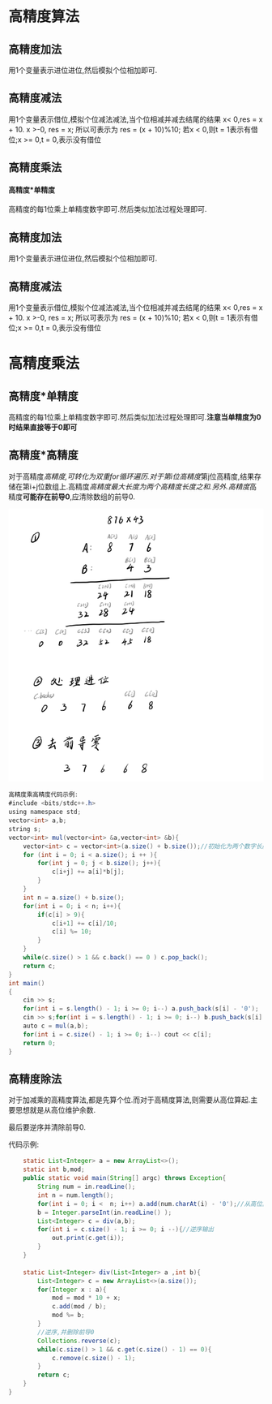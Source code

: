 # 高精度算法
## 高精度加法

用1个变量表示进位进位,然后模拟个位相加即可.

## 高精度减法

用1个变量表示借位,模拟个位减法减法,当个位相减并减去结尾的结果 x< 0,res = x + 10. x >-0, res = x; 所以可表示为 res = (x + 10)%10; 若x < 0,则t = 1表示有借位;x >= 0,t = 0,表示没有借位

## 高精度乘法

#### 高精度*单精度

高精度的每1位乘上单精度数字即可.然后类似加法过程处理即可.



## 高精度加法

用1个变量表示进位进位,然后模拟个位相加即可.

## 高精度减法

用1个变量表示借位,模拟个位减法减法,当个位相减并减去结尾的结果 x< 0,res = x + 10. x >-0, res = x; 所以可表示为 res = (x + 10)%10; 若x < 0,则t = 1表示有借位;x >= 0,t = 0,表示没有借位

# 高精度乘法

## 高精度*单精度

高精度的每1位乘上单精度数字即可.然后类似加法过程处理即可.**注意当单精度为0时结果直接等于0即可**

## 高精度*高精度

对于高精度*高精度,可转化为双重for循环遍历.对于第i位高精度*第j位高精度,结果存储在第i+j位数组上.高精度*高精度最大长度为两个高精度长度之和.另外.高精度*高精度**可能存在前导0**,应清除数组的前导0.

![image-20240816195801598](高精度.assets/image-20240816195801598.png)

```java
高精度乘高精度代码示例:
#include <bits/stdc++.h>
using namespace std;
vector<int> a,b;
string s;
vector<int> mul(vector<int> &a,vector<int> &b){
    vector<int> c = vector<int>(a.size() + b.size());//初始化为两个数字长度
    for (int i = 0; i < a.size(); i ++ ){
        for(int j = 0; j < b.size(); j++){
            c[i+j] += a[i]*b[j];
        }
    }
    int n = a.size() + b.size();
    for(int i = 0; i < n; i++){
        if(c[i] > 9){
            c[i+1] += c[i]/10;
            c[i] %= 10;
        }
    }
    while(c.size() > 1 && c.back() == 0 ) c.pop_back();
    return c;
}
int main()
{
    cin >> s;
    for(int i = s.length() - 1; i >= 0; i--) a.push_back(s[i] - '0');
    cin >> s;for(int i = s.length() - 1; i >= 0; i--) b.push_back(s[i] - '0');
    auto c = mul(a,b);
    for(int i = c.size() - 1; i >= 0; i--) cout << c[i];
    return 0;
}
```





## 高精度除法

对于加减乘的高精度算法,都是先算个位.而对于高精度算法,则需要从高位算起.主要思想就是从高位维护余数.

最后要逆序并清除前导0.

代码示例:

```java
	static List<Integer> a = new ArrayList<>();
    static int b,mod;
    public static void main(String[] argc) throws Exception{
        String num = in.readLine();
        int n = num.length();
        for(int i = 0; i <  n; i++) a.add(num.charAt(i) - '0');//从高位算起:正序添加
        b = Integer.parseInt(in.readLine() );
        List<Integer> c = div(a,b);
        for(int i = c.size() - 1; i >= 0; i --){//逆序输出
            out.print(c.get(i));
        }
    }
    
    static List<Integer> div(List<Integer> a ,int b){
        List<Integer> c = new ArrayList<>(a.size());
        for(Integer x : a){
            mod = mod * 10 + x;
            c.add(mod / b);
            mod %= b;
        }
        //逆序,并删除前导0
        Collections.reverse(c);
        while(c.size() > 1 && c.get(c.size() - 1) == 0){
            c.remove(c.size() - 1);
        }
        return c;
    }
}
```

